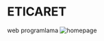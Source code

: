 # ETICARET
web programlama
![homepage](https://user-images.githubusercontent.com/57019950/173878086-594521f2-5362-4580-8309-2b98816280b6.png)
